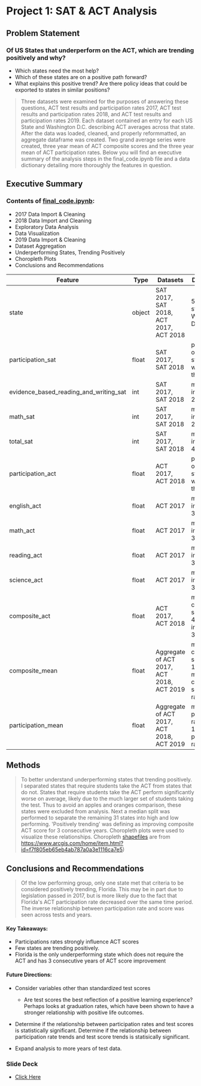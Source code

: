 # Project 1: SAT & ACT Analysis

## Problem Statement

### Of US States that underperform on the ACT, which are trending positively and why?
* Which states need the most help?
* Which of these states are on a positive path forward?
* What explains this positive trend? Are there policy ideas that could be exported to states in similar positions?

> Three datasets were examined for the purposes of answering these questions, ACT test results and participation rates 2017, ACT test results and participation rates 2018, and ACT test results and participation rates 2019. Each dataset contained an entry for each US State and Washington D.C. describing ACT averages across that state. After the data was loaded, cleaned, and properly reformmatted, an aggregate dataframe was created. Two grand average series were created, three year mean of ACT composite scores and the three year mean of ACT participation rates. Below you will find an executive summary of the analysis steps in the final_code.ipynb file and a data dictionary detailing more thoroughly the features in question.

## Executive Summary

### Contents of [final_code.ipynb](code/final_code.ipynb):
- 2017 Data Import & Cleaning
- 2018 Data Import and Cleaning
- Exploratory Data Analysis
- Data Visualization
- 2019 Data Import & Cleaning
- Dataset Aggregation
- Underperforming States, Trending Positively
- Choropleth Plots
- Conclusions and Recommendations

|Feature|Type|Datasets|Description|
|---|---|---|---|
|state|object|SAT 2017, SAT 2018, ACT 2017, ACT 2018|50 US states plus Washington D.C.| 
|participation_sat|float|SAT 2017, SAT 2018|percentage of eligible students who took the sat| 
|evidence_based_reading_and_writing_sat|int|SAT 2017, SAT 2018|mean score in range 200-800| 
|math_sat|int|SAT 2017, SAT 2018|mean score in range 200-800|
|total_sat|int|SAT 2017, SAT 2018|mean score in range 400-1600| 
|participation_act|float|ACT 2017, ACT 2018|percentage of eligible students who took the sat| 
|english_act|float|ACT 2017|mean score in range 0-36| 
|math_act|float|ACT 2017|mean score in range 0-36| 
|reading_act|float|ACT 2017|mean score in range 0-36| 
|science_act|float|ACT 2017|mean score in range 0-36| 
|composite_act|float|ACT 2017, ACT 2018|mean composite score of all 4 sections in range 0-36| 
|composite_mean|float|Aggregate of ACT 2017, ACT 2018, ACT 2019|mean composite score of 17, 18, 19 mean composite scores in range 0-36| 
|participation_mean|float|Aggregate of ACT 2017, ACT 2018, ACT 2019|mean participation rate of 17, 18, 19 participation rates|

## Methods

> To better understand underperforming states that trending positively. I separated states that require students take the ACT from states that do not. States that require students take the ACT perform significantly worse on average, likely due to the much larger set of students taking the test. Thus to avoid an apples and oranges comparison, these states were excluded from analysis. Next a median split was performed to separate the remaining 31 states into high and low performing. 'Positively trending' was defining as improving composite ACT score for 3 consecutive years. Choropleth plots were used to visualize these relationships. Choropleth [shapefiles](data/usa_shapefiles) are from https://www.arcgis.com/home/item.html?id=f7f805eb65eb4ab787a0a3e1116ca7e5)

## Conclusions and Recommendations

> Of the low performing group, only one state met that criteria to be considered positively trending, Florida. This may be in part due to legislation passed in 2017, but is more likely due to the fact that Florida's ACT participation rate decreased over the same time period. The inverse relationship between participation rate and score was seen across tests and years.

#### Key Takeaways:
* Participations rates strongly influence ACT scores
* Few states are trending positively.
* Florida is the only underperforming state which does not require the ACT and has 3 consecutive years of ACT score improvement

#### Future Directions:
* Consider variables other than standardized test scores
    * Are test scores the best reflection of a positive learning experience? Perhaps looks at graduation rates, which have been shown to have a stronger relationship with positive life outcomes.

* Determine if the relationship between participation rates and test scores is statistically significant. Determine if the relationship between participation rate trends and test score trends is statisically significant.
* Expand analysis to more years of test data.

### Slide Deck
- [Click Here](slides/Standardized_Testing_Trends.pptx)
